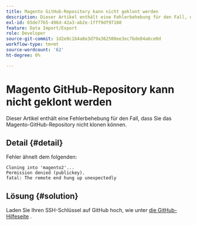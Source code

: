 ```yaml
---
title: Magento GitHub-Repository kann nicht geklont werden
description: Dieser Artikel enthält eine Fehlerbehebung für den Fall, dass Sie das Magento-GitHub-Repository nicht klonen können.
exl-id: 65de77b5-496d-42a3-ab2e-1fff9df97160
feature: Data Import/Export
role: Developer
source-git-commit: 1d2e0c1b4a8e3d79a362500ee3ec7bde84a6ce0d
workflow-type: tm+mt
source-wordcount: '62'
ht-degree: 0%

---
```


# Magento GitHub-Repository kann nicht geklont werden

Dieser Artikel enthält eine Fehlerbehebung für den Fall, dass Sie das Magento-GitHub-Repository nicht klonen können.

## Detail {#detail}

Fehler ähnelt dem folgenden:

```terminal
Cloning into 'magento2'...
Permission denied (publickey).
fatal: The remote end hung up unexpectedly
```

## Lösung {#solution}

Laden Sie Ihren SSH-Schlüssel auf GitHub hoch, wie unter [die GitHub-Hilfeseite](https://help.github.com/articles/generating-ssh-keys) .
